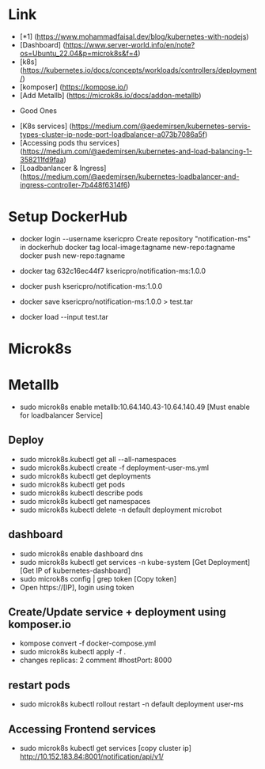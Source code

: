 # Link
- [*1] (https://www.mohammadfaisal.dev/blog/kubernetes-with-nodejs)
- [Dashboard] (https://www.server-world.info/en/note?os=Ubuntu_22.04&p=microk8s&f=4)
- [k8s] (https://kubernetes.io/docs/concepts/workloads/controllers/deployment/)
- [komposer] (https://kompose.io/)
- [Add Metallb] (https://microk8s.io/docs/addon-metallb)

* Good Ones
- [K8s services] (https://medium.com/@aedemirsen/kubernetes-servis-types-cluster-ip-node-port-loadbalancer-a073b7086a5f)
- [Accessing pods thu services] (https://medium.com/@aedemirsen/kubernetes-and-load-balancing-1-358211fd9faa)
- [Loadbanlancer & Ingress] (https://medium.com/@aedemirsen/kubernetes-loadbalancer-and-ingress-controller-7b448f6314f6)


# Setup DockerHub
- docker login --username ksericpro 
    Create repository "notification-ms" in dockerhub
    docker tag local-image:tagname new-repo:tagname
    docker push new-repo:tagname

- docker tag 632c16ec44f7 ksericpro/notification-ms:1.0.0
- docker push ksericpro/notification-ms:1.0.0
- docker save ksericpro/notification-ms:1.0.0 > test.tar
- docker load --input test.tar

# Microk8s

# Metallb
- sudo microk8s enable metallb:10.64.140.43-10.64.140.49
[Must enable for loadbalancer Service]

## Deploy
- sudo microk8s.kubectl get all --all-namespaces
- sudo microk8s.kubectl create -f deployment-user-ms.yml
- sudo microk8s kubectl get deployments
- sudo microk8s kubectl get pods
- sudo microk8s kubectl describe pods
- sudo microk8s kubectl get namespaces
- sudo microk8s kubectl delete -n default deployment microbot

## dashboard
- sudo microk8s enable dashboard dns
- sudo microk8s kubectl get services -n kube-system
[Get Deployment]
[Get IP of kubernetes-dashboard]
- sudo microk8s config | grep token 
[Copy token]
- Open https://[IP], login using token

## Create/Update service + deployment using komposer.io
- kompose convert -f docker-compose.yml
- sudo microk8s kubectl apply -f .
- changes
    replicas: 2
    comment #hostPort: 8000
    
## restart pods
- sudo microk8s kubectl rollout restart -n default deployment user-ms

## Accessing Frontend services
- sudo microk8s kubectl get services
    [copy cluster ip]
    http://10.152.183.84:8001/notification/api/v1/


